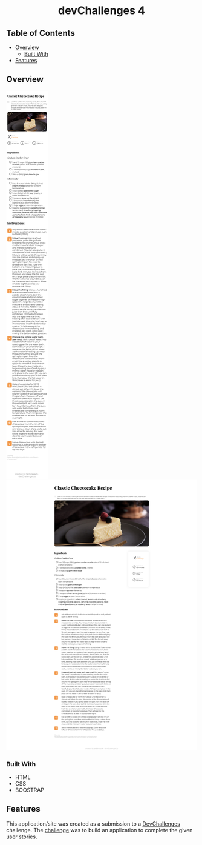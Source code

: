 
<h1 align="center">devChallenges 4</h1>


## Table of Contents

- [Overview](#overview)
  - [Built With](#built-with)
- [Features](#features)


## Overview

![screenshot](mobilefirst.png)
![screenshot](desktop.png)


### Built With

- HTML
- CSS
- BOOSTRAP

## Features

This application/site was created as a submission to a [DevChallenges](https://devchallenges.io/challenges) challenge. The [challenge](https://devchallenges.io/challenges/wBunSb7FPrIepJZAg0sY) was to build an application to complete the given user stories.



